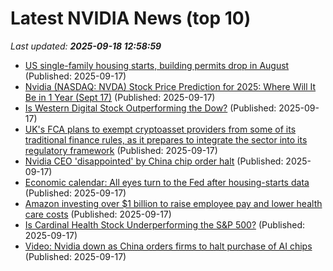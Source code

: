 # Latest NVIDIA News (top 10)
_Last updated: **2025-09-18 12:58:59**_

- [US single-family housing starts, building permits drop in August](https://biztoc.com/x/4e2f63c7ac280fa7) (Published: 2025-09-17)
- [Nvidia (NASDAQ: NVDA) Stock Price Prediction for 2025: Where Will It Be in 1 Year (Sept 17)](https://biztoc.com/x/1d097ec60a32b118) (Published: 2025-09-17)
- [Is Western Digital Stock Outperforming the Dow?](https://biztoc.com/x/62f31934c6eeedaa) (Published: 2025-09-17)
- [UK's FCA plans to exempt cryptoasset providers from some of its traditional finance rules, as it prepares to integrate the sector into its regulatory framework](https://biztoc.com/x/3a78bf290d30537a) (Published: 2025-09-17)
- [Nvidia CEO 'disappointed' by China chip order halt](https://biztoc.com/x/8acbf0e185275116) (Published: 2025-09-17)
- [Economic calendar: All eyes turn to the Fed after housing-starts data](https://biztoc.com/x/d29a22aa432ed0ab) (Published: 2025-09-17)
- [Amazon investing over $1 billion to raise employee pay and lower health care costs](https://biztoc.com/x/fe755ba4fe7fb688) (Published: 2025-09-17)
- [Is Cardinal Health Stock Underperforming the S&P 500?](https://biztoc.com/x/4c32846d568d1d02) (Published: 2025-09-17)
- [Video: Nvidia down as China orders firms to halt purchase of AI chips](https://thefly.com/permalinks/entry.php/id4199316/NVDA;BABA;GIS;MANU;WDAY;WBD;PSKY-Video-Nvidia-down-as-China-orders-firms-to-halt-purchase-of-AI-chips) (Published: 2025-09-17)
